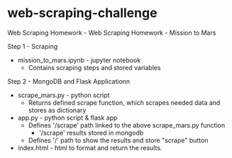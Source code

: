 # web-scraping-challenge
Web Scraping Homework - Web Scraping Homework - Mission to Mars

Step 1 - Scraping
  - mission_to_mars.ipynb - jupyter notebook
    - Contains scraping steps and stored variables

    
Step 2 - MongoDB and Flask Applicationn
  - scrape_mars.py - python script
    - Returns defined scrape function, which scrapes needed data and stores as dictionary
  - app.py - python script & flask app
    - Defines '/scrape' path linked to the above scrape_mars.py function
      - '/scrape' results stored in mongodb
    - Defines '/' path to show the results and store "scrape" button
  - index.html - html to format and return the results.

